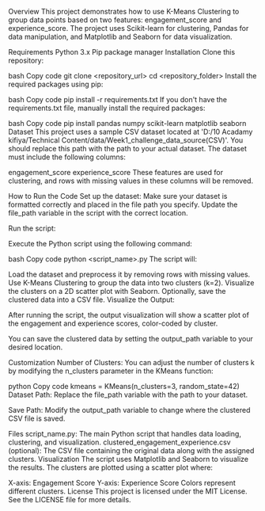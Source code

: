 Overview
This project demonstrates how to use K-Means Clustering to group data points based on two features: engagement_score and experience_score. The project uses Scikit-learn for clustering, Pandas for data manipulation, and Matplotlib and Seaborn for data visualization.

Requirements
Python 3.x
Pip package manager
Installation
Clone this repository:

bash
Copy code
git clone <repository_url>
cd <repository_folder>
Install the required packages using pip:

bash
Copy code
pip install -r requirements.txt
If you don't have the requirements.txt file, manually install the required packages:

bash
Copy code
pip install pandas numpy scikit-learn matplotlib seaborn
Dataset
This project uses a sample CSV dataset located at 'D:/10 Acadamy kifiya/Technical Content/data/Week1_challenge_data_source(CSV)'. You should replace this path with the path to your actual dataset. The dataset must include the following columns:

engagement_score
experience_score
These features are used for clustering, and rows with missing values in these columns will be removed.

How to Run the Code
Set up the dataset: Make sure your dataset is formatted correctly and placed in the file path you specify. Update the file_path variable in the script with the correct location.

Run the script:

Execute the Python script using the following command:

bash
Copy code
python <script_name>.py
The script will:

Load the dataset and preprocess it by removing rows with missing values.
Use K-Means Clustering to group the data into two clusters (k=2).
Visualize the clusters on a 2D scatter plot with Seaborn.
Optionally, save the clustered data into a CSV file.
Visualize the Output:

After running the script, the output visualization will show a scatter plot of the engagement and experience scores, color-coded by cluster.

You can save the clustered data by setting the output_path variable to your desired location.

Customization
Number of Clusters: You can adjust the number of clusters k by modifying the n_clusters parameter in the KMeans function:

python
Copy code
kmeans = KMeans(n_clusters=3, random_state=42)
Dataset Path: Replace the file_path variable with the path to your dataset.

Save Path: Modify the output_path variable to change where the clustered CSV file is saved.

Files
script_name.py: The main Python script that handles data loading, clustering, and visualization.
clustered_engagement_experience.csv (optional): The CSV file containing the original data along with the assigned clusters.
Visualization
The script uses Matplotlib and Seaborn to visualize the results. The clusters are plotted using a scatter plot where:

X-axis: Engagement Score
Y-axis: Experience Score
Colors represent different clusters.
License
This project is licensed under the MIT License. See the LICENSE file for more details.

